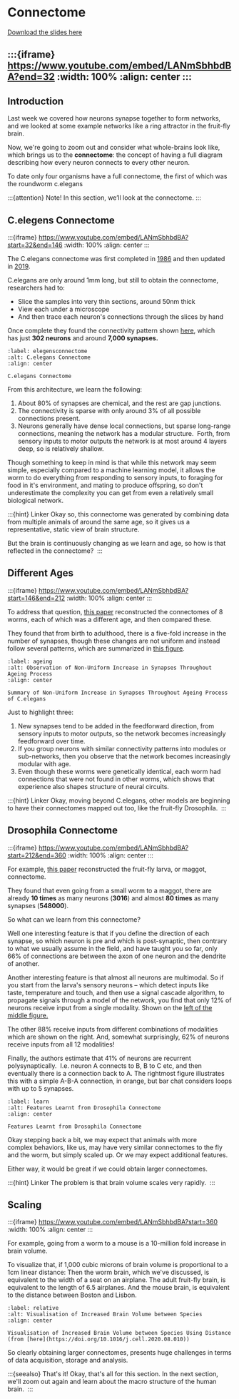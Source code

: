 # Connectome

[Download the slides here](W3-V0-connectome.pptx)

:::{iframe} https://www.youtube.com/embed/LANmSbhbdBA?end=32
:width: 100%
:align: center
:::
---

## Introduction

Last week we covered how neurons synapse together to form networks, and we looked at some example networks like a ring attractor in the fruit-fly brain. 

Now, we're going to zoom out and consider what whole-brains look like, which brings us to the **connectome**: the concept of having a full diagram describing how every neuron connects to every other neuron. 

To date only four organisms have a full connectome, the first of which was the roundworm c.elegans


:::{attention} Note!
In this section, we’ll look at the connectome.
:::

## C.elegens Connectome

:::{iframe} https://www.youtube.com/embed/LANmSbhbdBA?start=32&end=146
:width: 100%
:align: center
:::

The C.elegans connectome was first completed in [1986](https://doi.org/10.1098/rstb.1986.0056) and then updated in [2019](https://doi.org/10.1038/s41586-019-1352-7).

C.elegans are only around 1mm long, but still to obtain the connectome, researchers had to: 
* Slice the samples into very thin sections, around 50nm thick
* View each under a microscope
* And then trace each neuron's connections through the slices by hand 

Once complete they found the connectivity pattern shown [here](#elegensconnectome), which has just **302 neurons** and around **7,000 synapses.** 


```{figure} celegans.png
:label: elegensconnectome
:alt: C.elegans Connectome
:align: center

C.elegans Connectome
```

From this architecture, we learn the following:

1. About 80% of synapses are chemical, and the rest are gap junctions.
2. The connectivity is sparse with only around 3% of all possible connections present.
3. Neurons generally have dense local connections, but sparse long-range connections, meaning the network has a modular structure. 
Forth, from sensory inputs to motor outputs the network is at most around 4 layers deep, so is relatively shallow.  

Though something to keep in mind is that while this network may seem simple, especially compared to a machine learning model, it allows the worm to do everything from responding to sensory inputs, to foraging for food in it's environment, and mating to produce offspring, so don't underestimate the complexity you can get from even a relatively small biological network. 

:::{hint} Linker
Okay so, this connectome was generated by combining data from multiple animals of around the same age, so it gives us a representative, static view of brain structure. 

But the brain is continuously changing as we learn and age, so how is that reflected in the connectome? 
:::

## Different Ages

:::{iframe} https://www.youtube.com/embed/LANmSbhbdBA?start=146&end=212
:width: 100%
:align: center
:::

To address that question, [this paper](https://doi.org/10.1038/s41586-021-03778-8) reconstructed the connectomes of 8 worms, each of which was a different age, and then compared these. 

They found that from birth to adulthood, there is a five-fold increase in the number of synapses, though these changes are not uniform and instead follow several patterns, which are summarized in [this figure](#ageing). 

```{figure} synapseage.png
:label: ageing
:alt: Observation of Non-Uniform Increase in Synapses Throughout Ageing Process
:align: center

Summary of Non-Uniform Increase in Synapses Throughout Ageing Process of C.elegans
```

Just to highlight three: 
1. New synapses tend to be added in the feedforward direction, from sensory inputs to motor outputs, so the network becomes increasingly feedforward over time. 
2. If you group neurons with similar connectivity patterns into modules or sub-networks, then you observe that the network becomes increasingly modular with age.
3. Even though these worms were genetically identical, each worm had connections that were not found in other worms, which shows that experience also shapes structure of neural circuits.

:::{hint} Linker
Okay, moving beyond C.elegans, other models are beginning to have their connectomes mapped out too, like the fruit-fly Drosophila. 
:::

## Drosophila Connectome

:::{iframe} https://www.youtube.com/embed/LANmSbhbdBA?start=212&end=360
:width: 100%
:align: center
:::

For example, [this paper](https://doi.org/10.1126/science.add9330) reconstructed the fruit-fly larva, or maggot, connectome.

They found that even going from a small worm to a maggot, there are already **10 times** as many neurons (**3016**) and almost **80 times** as many synapses (**548000**).

So what can we learn from this connectome?

Well one interesting feature is that if you define the direction of each synapse, so which neuron is pre and which is post-synaptic, then contrary to what we usually assume in the field, and have taught you so far, only 66% of connections are between the axon of one neuron and the dendrite of another. 

Another interesting feature is that almost all neurons are multimodal. So if you start from the larva's sensory neurons – which detect inputs like taste, temperature and touch, and then use a signal cascade algorithm, to propagate signals through a model of the network, you find that only 12% of neurons receive input from a single modality. Shown on the [left of the middle figure.](#learn)

The other 88% receive inputs from different combinations of modalities which are shown on the right. And, somewhat surprisingly, 62% of neurons receive inputs from all 12 modalities! 

Finally, the authors estimate that 41% of neurons are recurrent polysynaptically.  I.e. neuron A connects to B, B to C etc, and then eventually there is a connection back to A. The rightmost figure illustrates this with a simple A-B-A connection, in orange, but bar chat considers loops with up to 5 synapses.  


```{figure} drosophila.png
:label: learn
:alt: Features Learnt from Drosophila Connectome
:align: center

Features Learnt from Drosophila Connectome
```

Okay stepping back a bit, we may expect that animals with more complex behaviors, like us, may have very similar connectomes to the fly and the worm, but simply scaled up. Or we may expect additional features.

Either way, it would be great if we could obtain larger connectomes. 

:::{hint} Linker
The problem is that brain volume scales very rapidly. 
:::

## Scaling

:::{iframe} https://www.youtube.com/embed/LANmSbhbdBA?start=360
:width: 100%
:align: center
:::

For example, going from a worm to a mouse is a 10-million fold increase in brain volume. 

To visualize that, if 1,000 cubic microns of brain volume is proportional to a 1cm linear distance:
Then the worm brain, which we've discussed, is equivalent to the width of a seat on an airplane.
The adult fruit-fly brain, is equivalent to the length of 6.5 airplanes.
And the mouse brain, is equivalent to the distance between Boston and Lisbon.

```{figure} distance.png
:label: relative
:alt: Visualisation of Increased Brain Volume between Species
:align: center

Visualisation of Increased Brain Volume between Species Using Distance (from [here](https://doi.org/10.1016/j.cell.2020.08.010))
```
So clearly obtaining larger connectomes, presents huge challenges in terms of data acquisition, storage and analysis. 

:::{seealso} That's it!
Okay, that's all for this section. In the next section, we'll zoom out again and learn about the macro structure of the human brain. 
:::